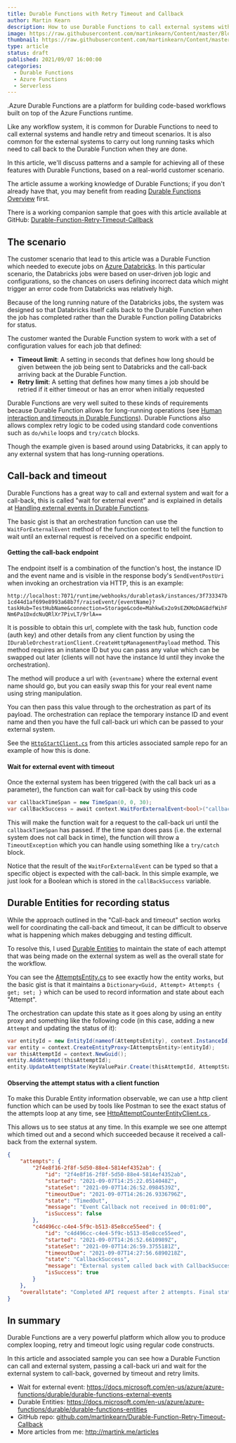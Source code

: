 ```yaml
---
title: Durable Functions with Retry Timeout and Callback
author: Martin Kearn
description: How to use Durable Functions to call external systems with retry and timeout loops, including waiting for the external system to call back and rehydrate the function.
image: https://raw.githubusercontent.com/martinkearn/Content/master/Blogs/Images/Retry.jpg
thumbnail: https://raw.githubusercontent.com/martinkearn/Content/master/Blogs/Images/Retry_thumb.jpg
type: article
status: draft
published: 2021/09/07 16:00:00
categories: 
  - Durable Functions
  - Azure Functions
  - Serverless
---
```


.Azure Durable Functions are a platform for building code-based workflows built on top of the Azure Functions runtime.

Like any workflow system, it is common for Durable Functions to need to call external systems and handle retry and timeout scenarios. It is also common for the external systems to carry out long running tasks which need to call back to the Durable Function when they are done.

In this article, we'll discuss patterns and a sample for achieving all of these features with Durable Functions, based on a real-world customer scenario.

The article assume a working knowledge of Durable Functions; if you don't already have that, you may benefit from reading [Durable Functions Overview](https://docs.microsoft.com/en-us/azure/azure-functions/durable/durable-functions-overview?tabs=csharp) first.

There is a working companion sample that goes with this article available at GitHub:  [Durable-Function-Retry-Timeout-Callback](https://github.com/martinkearn/Durable-Function-Retry-Timeout-Callback)

## The scenario

The customer scenario that lead to this article was a Durable Function which needed to execute jobs on [Azure Databricks](https://docs.microsoft.com/en-us/azure/databricks/). In this particular scenario, the Databricks jobs were based on user-driven job logic and configurations, so the chances on users defining incorrect data which might trigger an error code from Databricks was relatively high. 

Because of the long running nature of the Databricks jobs, the system was designed so that Databricks itself calls back to the Durable Function when the job has completed rather than the Durable Function polling Databricks for status.

The customer wanted the Durable Function system to work with a set of configuration values for each job that defined:

- **Timeout limit**: A setting in seconds that defines how long should be given between the job being sent to Databricks and the call-back arriving back at the Durable Function.
- **Retry limit**: A setting that defines how many times a job should be retried if it either timeout or has an error when initially requested

Durable Functions are very well suited to these kinds of requirements because Durable Function allows for long-running operations (see [Human interaction and timeouts in Durable Functions](https://docs.microsoft.com/en-us/azure/azure-functions/durable/durable-functions-phone-verification?tabs=csharp)). Durable Functions also allows complex retry logic to be coded using standard code conventions such as `do/while` loops and `try/catch` blocks.

Though the example given is based around using Databricks, it can apply to any external system that has long-running operations.

## Call-back and timeout

Durable Functions has a great way to call and external system and wait for a call-back, this is called "wait for external event" and is explained in details at [Handling external events in Durable Functions](https://docs.microsoft.com/en-us/azure/azure-functions/durable/durable-functions-external-events?tabs=csharp).

The basic gist is that an orchestration function can use the `WaitForExternalEvent` method of the function context to tell the function to wait until an external request is received on a specific endpoint.

#### Getting the call-back endpoint

The endpoint itself is a combination of the function's host, the instance ID and the event name and is visible in the response body's `SendEventPostUri` when invoking an orchestration via HTTP, this is an example:

`http://localhost:7071/runtime/webhooks/durabletask/instances/3f733347b1cd44d1af699e8993a68b7f/raiseEvent/{eventName}?taskHub=TestHubName&connection=Storage&code=MahkwEx2o9sEZKMoDAG8dfWihFNm6Pa1DxdcNuQRlXr7PivLT/9rlA==`

It is possible to obtain this url, complete with the task hub, function code (auth key) and other details from any client function by using the `IDurableOrchestrationClient.CreateHttpManagementPayload` method. This method requires an instance ID but you can pass any value which can be swapped out later (clients will not have the instance Id until they invoke the orchestration). 

The method will produce a url with `{eventname}` where the external event name should go, but you can easily swap this for your real event name using string manipulation.

You can then pass this value through to the orchestration as part of its payload. The orchestration can replace the temporary instance ID and event name and then you have the full call-back uri which can be passed to your external system.

See the [`HttpStartClient.cs`](https://github.com/martinkearn/Durable-Function-Retry-Timeout-Callback/blob/main/RetryTimeoutCallback/FunctionApp/Clients/HttpStartClient.cs) from this articles associated sample repo for an example of how this is done.

#### Wait for external event with timeout

Once the external system has been triggered (with the call back uri as a parameter), the function can wait for call-back by using this code

````c#
var callbackTimeSpan = new TimeSpan(0, 0, 30);
var callBackSuccess = await context.WaitForExternalEvent<bool>("callbackEventname", callbackTimeSpan);
````

This will make the function wait for a request to the call-back uri until the `callbackTimeSpan` has passed. If the time span does pass (i.e. the external system does not call back in time), the function will throw a `TimeoutException` which you can handle using something like a `try/catch` block.

Notice that the result of the `WaitForExternalEvent` can be typed so that a specific object is expected with the call-back. In this simple example, we just look for a Boolean which is stored in the `callBackSuccess` variable.

## Durable Entities for recording status

While the approach outlined in the "Call-back and timeout" section works well for coordinating the call-back and timeout, it can be difficult to observe what is happening which makes debugging and testing difficult.

To resolve this, I used [Durable Entities](https://docs.microsoft.com/en-us/azure/azure-functions/durable/durable-functions-entities?tabs=csharp) to maintain the state of each attempt that was being made on the external system as well as the overall state for the workflow.

You can see the [AttemptsEntity.cs](https://github.com/martinkearn/Durable-Function-Retry-Timeout-Callback/blob/main/RetryTimeoutCallback/FunctionApp/Entities/AttemptsEntity.cs) to see exactly how the entity works, but the basic gist is that it maintains a `Dictionary<Guid, Attempt> Attempts { get; set; }` which can be used to record information and state about each "Attempt".

The orchestration can update this state as it goes along by using an entity proxy and something like the following code (in this case, adding a new `Attempt` and updating the status of it):

```c#
var entityId = new EntityId(nameof(AttemptsEntity), context.InstanceId);
var entity = context.CreateEntityProxy<IAttemptsEntity>(entityId);
var thisAttemptId = context.NewGuid();
entity.AddAttempt(thisAttemptId);
entity.UpdateAttemptState(KeyValuePair.Create(thisAttemptId, AttemptState.Executing));
```

#### Observing the attempt status with a client function

To make this Durable Entity information observable, we can use a http client function which can be used by tools like Postman to see the exact status of the attempts loop at any time, see [HttpAttemptCounterEntityClient.cs ](https://github.com/martinkearn/Durable-Function-Retry-Timeout-Callback/blob/main/RetryTimeoutCallback/FunctionApp/Clients/HttpAttemptCounterEntityClient.cs).

This allows us to see status at any time. In this example we see one attempt which timed out and a second which succeeded because it received a call-back from the external system.

```json
{
    "attempts": {
        "2f4e8f16-2f8f-5d50-88e4-5814ef4352ab": {
            "id": "2f4e8f16-2f8f-5d50-88e4-5814ef4352ab",
            "started": "2021-09-07T14:25:22.0514048Z",
            "stateSet": "2021-09-07T14:26:52.0984539Z",
            "timeoutDue": "2021-09-07T14:26:26.9336796Z",
            "state": "TimedOut",
            "message": "Event Callback not received in 00:01:00",
            "isSuccess": false
        },
        "c4d496cc-c4e4-5f9c-b513-85e8cce55eed": {
            "id": "c4d496cc-c4e4-5f9c-b513-85e8cce55eed",
            "started": "2021-09-07T14:26:52.6610989Z",
            "stateSet": "2021-09-07T14:26:59.3755181Z",
            "timeoutDue": "2021-09-07T14:27:56.6890218Z",
            "state": "CallbackSuccess",
            "message": "External system called back with CallbackSuccess",
            "isSuccess": true
        }
    },
    "overallstate": "Completed API request after 2 attempts. Final state CallbackSuccess, status text: External system called back with CallbackSuccess"
}
```

## In summary

Durable Functions are a very powerful platform which allow you to produce complex looping, retry and timeout logic using regular code constructs.

In this article and associated sample you can see how a Durable Function can call and external system, passing a call-back uri and wait for the external system to call-back, governed by timeout and retry limits.

- Wait for external event: https://docs.microsoft.com/en-us/azure/azure-functions/durable/durable-functions-external-events
- Durable Entities: https://docs.microsoft.com/en-us/azure/azure-functions/durable/durable-functions-entities
- GitHub repo: [github.com/martinkearn/Durable-Function-Retry-Timeout-Callback](https://github.com/martinkearn/Durable-Function-Retry-Timeout-Callback)
-   More articles from me: http://martink.me/articles

